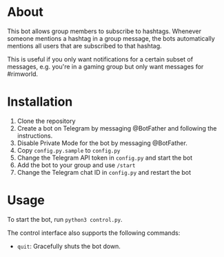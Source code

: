 # About

This bot allows group members to subscribe to hashtags.
Whenever someone mentions a hashtag in a group message, the bots automatically
mentions all users that are subscribed to that hashtag.

This is useful if you only want notifications for a certain subset of messages,
e.g. you're in a gaming group but only want messages for #rimworld.

# Installation

1. Clone the repository
2. Create a bot on Telegram by messaging @BotFather and following the instructions.
3. Disable Private Mode for the bot by messaging @BotFather.
4. Copy `config.py.sample` to `config.py`
5. Change the Telegram API token in `config.py` and start the bot
6. Add the bot to your group and use `/start`
7. Change the Telegram chat ID in `config.py` and restart the bot

# Usage

To start the bot, run `python3 control.py`.

The control interface also supports the following commands:
- `quit`: Gracefully shuts the bot down.
